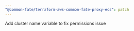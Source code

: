 ```yaml
---
"@common-fate/terraform-aws-common-fate-proxy-ecs": patch
---
```


Add cluster name variable to fix permissions issue
